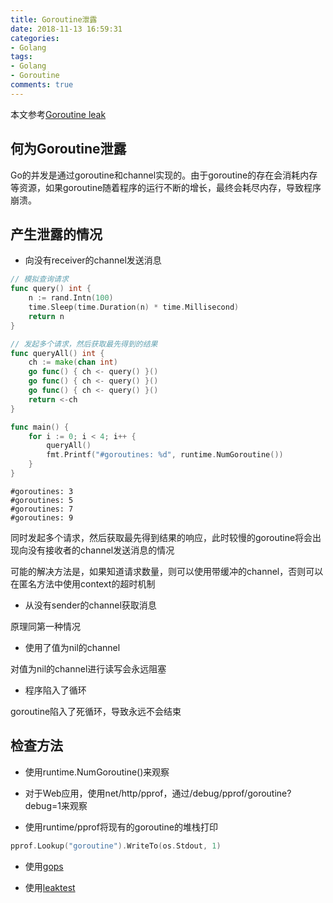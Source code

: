 ```yaml
---
title: Goroutine泄露
date: 2018-11-13 16:59:31
categories:
- Golang
tags:
- Golang
- Goroutine
comments: true
---
```


本文参考[Goroutine leak](https://medium.com/golangspec/goroutine-leak-400063aef468)

## 何为Goroutine泄露

Go的并发是通过goroutine和channel实现的。由于goroutine的存在会消耗内存等资源，如果goroutine随着程序的运行不断的增长，最终会耗尽内存，导致程序崩溃。

## 产生泄露的情况

* 向没有receiver的channel发送消息

```Go
// 模拟查询请求
func query() int {  
    n := rand.Intn(100)  
    time.Sleep(time.Duration(n) * time.Millisecond)  
    return n  
}

// 发起多个请求，然后获取最先得到的结果
func queryAll() int {  
    ch := make(chan int)  
    go func() { ch <- query() }()  
    go func() { ch <- query() }()  
    go func() { ch <- query() }()  
    return <-ch  
}

func main() {  
    for i := 0; i < 4; i++ {  
        queryAll()  
        fmt.Printf("#goroutines: %d", runtime.NumGoroutine())  
    }  
}
```

```shell
#goroutines: 3  
#goroutines: 5  
#goroutines: 7  
#goroutines: 9
```

同时发起多个请求，然后获取最先得到结果的响应，此时较慢的goroutine将会出现向没有接收者的channel发送消息的情况

可能的解决方法是，如果知道请求数量，则可以使用带缓冲的channel，否则可以在匿名方法中使用context的超时机制

* 从没有sender的channel获取消息
  
原理同第一种情况

* 使用了值为nil的channel

对值为nil的channel进行读写会永远阻塞

* 程序陷入了循环

goroutine陷入了死循环，导致永远不会结束

## 检查方法

* 使用runtime.NumGoroutine()来观察

* 对于Web应用，使用net/http/pprof，通过/debug/pprof/goroutine?debug=1来观察

* 使用runtime/pprof将现有的goroutine的堆栈打印

```Go
pprof.Lookup("goroutine").WriteTo(os.Stdout, 1)
```

* 使用[gops](github.com/google/gops)

* 使用[leaktest](https://github.com/fortytw2/leaktest)
